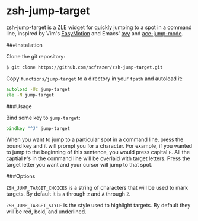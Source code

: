 # zsh-jump-target

zsh-jump-target is a ZLE widget for quickly jumping to a spot in a command
line, inspired by Vim's [EasyMotion][easy-motion] and Emacs' [avy][avy] and
[ace-jump-mode][ace-jump-mode].

[easy-motion]: https://github.com/easymotion/vim-easymotion
[avy]: https://github.com/abo-abo/avy
[ace-jump-mode]: https://github.com/winterTTr/ace-jump-mode

###Installation

Clone the git repository:

```zsh
$ git clone https://github.com/scfrazer/zsh-jump-target.git
```

Copy `functions/jump-target` to a directory in your `fpath` and autoload it:

```zsh
autoload -Uz jump-target
zle -N jump-target
```

###Usage

Bind some key to `jump-target`:

```zsh
bindkey "^J" jump-target
```

When you want to jump to a particular spot in a command line, press the bound
key and it will prompt you for a character.  For example, if you wanted to
jump to the beginning of this sentence, you would press capital `F`.  All the
captial `F`'s in the command line will be overlaid with target letters.  Press
the target letter you want and your cursor will jump to that spot.

###Options

`ZSH_JUMP_TARGET_CHOICES` is a string of characters that will be used to mark
targets.  By default it is `a` through `z` and `A` through `Z`.

`ZSH_JUMP_TARGET_STYLE` is the style used to highlight targets.  By default
they will be red, bold, and underlined.

